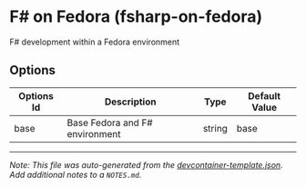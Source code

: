 
# F# on Fedora (fsharp-on-fedora)

F# development within a Fedora environment

## Options

| Options Id | Description | Type | Default Value |
|-----|-----|-----|-----|
| base | Base Fedora and F# environment | string | base |



---

_Note: This file was auto-generated from the [devcontainer-template.json](https://github.com/RonaldTM9999/devcontainers/blob/main/src/fsharp-on-fedora/devcontainer-template.json).  Add additional notes to a `NOTES.md`._
